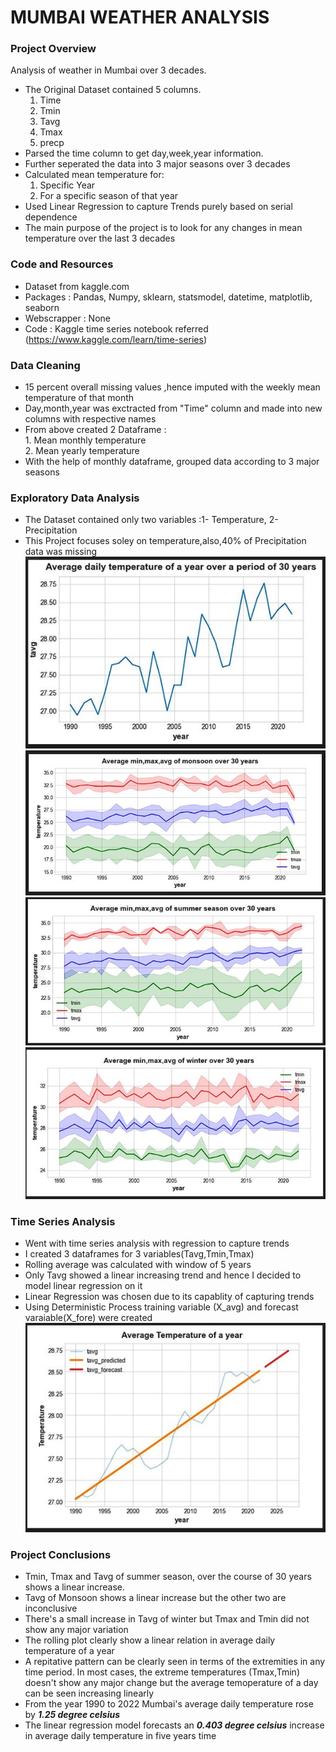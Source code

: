 # MUMBAI WEATHER ANALYSIS
### Project Overview
Analysis of weather in Mumbai over 3 decades.
* The Original Dataset contained 5 columns.
    1. Time 
    2. Tmin 
    3. Tavg
    4. Tmax 
    5. precp
* Parsed the time column to get day,week,year information.
* Further seperated the data into 3 major seasons over 3 decades 
* Calculated mean temperature for:
     1. Specific Year 
     2. For a specific season of that year 
* Used Linear Regression to capture Trends purely based on serial dependence 
* The main purpose of the project is to look for any changes in mean temperature over the last 3 decades 

### Code and Resources 
* Dataset from kaggle.com
* Packages : Pandas, Numpy, sklearn, statsmodel, datetime, matplotlib, seaborn
* Webscrapper : None 
* Code : Kaggle time series notebook referred (https://www.kaggle.com/learn/time-series) 
 
 ### Data Cleaning 
 * 15 percent overall missing values ,hence imputed with the weekly mean temperature of that month 
 * Day,month,year was exctracted from "Time" column and made into new columns with respective names 
 * From above created 2 Dataframe :\
        1. Mean monthly temperature\
        2. Mean yearly temperature 
 * With the help of monthly dataframe, grouped data according to 3 major seasons 
 
### Exploratory Data Analysis 
* The Dataset contained only two variables :1- Temperature, 2- Precipitation 
* This Project focuses soley on temperature,also,40% of Precipitation data was missing 
![alt text](https://github.com/svrashank/Mumbai_Weather_Analysis/blob/main/Avg_daily_temp_yearly.JPG "Avg temp of last 30 years")
![alt text](https://github.com/svrashank/Mumbai_Weather_Analysis/blob/main/Monsoon.JPG "Avg tmep in monsoon")
![alt text](https://github.com/svrashank/Mumbai_Weather_Analysis/blob/main/Summer.JPG "Avg temp in summer")
![alt text](https://github.com/svrashank/Mumbai_Weather_Analysis/blob/main/WInter.JPG "Avg temp in winter")

### Time Series Analysis 
* Went with time series analysis with regression to capture trends 
* I created 3 dataframes for 3 variables(Tavg,Tmin,Tmax) 
* Rolling average was calculated with window of 5 years 
* Only Tavg showed a linear increasing trend and hence I decided to model linear regression on it 
* Linear Regression was chosen due to its capablity of capturing trends
* Using Deterministic Process training variable (X_avg) and forecast varaiable(X_fore) were created 
![alt text](https://github.com/svrashank/Mumbai_Weather_Analysis/blob/main/Time_series_forecast.JPG "Forecast of Tavg for next 5 years")

### Project Conclusions 
* Tmin, Tmax and Tavg of summer season, over the course of 30 years shows a linear increase.
* Tavg of Monsoon shows a linear increase but the other two are inconclusive 
* There's a small increase in Tavg of winter but Tmax and Tmin did not show any major variation 
* The rolling plot clearly show a linear relation in average daily temperature of a year
* A repitative pattern can be clearly seen in terms of the extremities in any time period. In most cases, the extreme temperatures (Tmax,Tmin) doesn't show any major change but the average temoperature of a day can be seen increasing linearly 
* From the year 1990 to 2022 Mumbai's average daily temperature rose by ***1.25 degree celsius*** 
* The linear regression model forecasts an ***0.403 degree celsius*** increase in average daily temperature in five years time 

 

        

 
